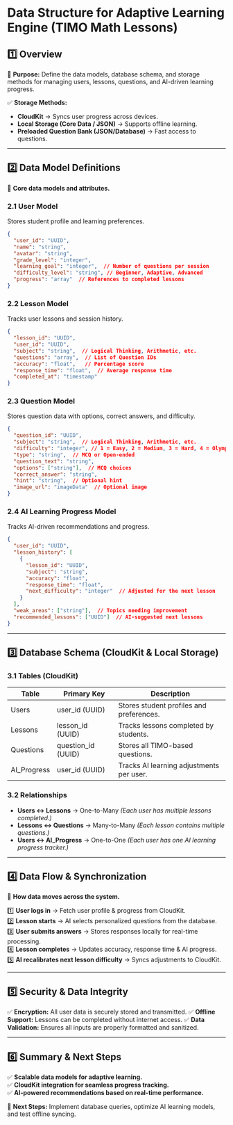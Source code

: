 # **Data Structure for Adaptive Learning Engine (TIMO Math Lessons)**

## **1️⃣ Overview**
📌 **Purpose:** Define the data models, database schema, and storage methods for managing users, lessons, questions, and AI-driven learning progress.

✅ **Storage Methods:**
- **CloudKit** → Syncs user progress across devices.
- **Local Storage (Core Data / JSON)** → Supports offline learning.
- **Preloaded Question Bank (JSON/Database)** → Fast access to questions.

---

## **2️⃣ Data Model Definitions**
📌 **Core data models and attributes.**

### **2.1 User Model**
Stores student profile and learning preferences.
```json
{
  "user_id": "UUID",
  "name": "string",
  "avatar": "string",
  "grade_level": "integer",
  "learning_goal": "integer",  // Number of questions per session
  "difficulty_level": "string", // Beginner, Adaptive, Advanced
  "progress": "array"  // References to completed lessons
}
```

### **2.2 Lesson Model**
Tracks user lessons and session history.
```json
{
  "lesson_id": "UUID",
  "user_id": "UUID",
  "subject": "string",  // Logical Thinking, Arithmetic, etc.
  "questions": "array",  // List of Question IDs
  "accuracy": "float",   // Percentage score
  "response_time": "float",  // Average response time
  "completed_at": "timestamp"
}
```

### **2.3 Question Model**
Stores question data with options, correct answers, and difficulty.
```json
{
  "question_id": "UUID",
  "subject": "string",  // Logical Thinking, Arithmetic, etc.
  "difficulty": "integer", // 1 = Easy, 2 = Medium, 3 = Hard, 4 = Olympiad
  "type": "string",  // MCQ or Open-ended
  "question_text": "string",
  "options": ["string"],  // MCQ choices
  "correct_answer": "string",
  "hint": "string",  // Optional hint
  "image_url": "imageData"  // Optional image
}
```

### **2.4 AI Learning Progress Model**
Tracks AI-driven recommendations and progress.
```json
{
  "user_id": "UUID",
  "lesson_history": [
    {
      "lesson_id": "UUID",
      "subject": "string",
      "accuracy": "float",
      "response_time": "float",
      "next_difficulty": "integer"  // Adjusted for the next lesson
    }
  ],
  "weak_areas": ["string"],  // Topics needing improvement
  "recommended_lessons": ["UUID"]  // AI-suggested next lessons
}
```

---

## **3️⃣ Database Schema (CloudKit & Local Storage)**

### **3.1 Tables (CloudKit)**
| **Table**        | **Primary Key**  | **Description**  |
|----------------|----------------|----------------|
| Users         | user_id (UUID)  | Stores student profiles and preferences. |
| Lessons       | lesson_id (UUID) | Tracks lessons completed by students. |
| Questions     | question_id (UUID) | Stores all TIMO-based questions. |
| AI_Progress   | user_id (UUID)  | Tracks AI learning adjustments per user. |

### **3.2 Relationships**
- **Users ↔ Lessons** → One-to-Many *(Each user has multiple lessons completed.)*
- **Lessons ↔ Questions** → Many-to-Many *(Each lesson contains multiple questions.)*
- **Users ↔ AI_Progress** → One-to-One *(Each user has one AI learning progress tracker.)*

---

## **4️⃣ Data Flow & Synchronization**
📌 **How data moves across the system.**

1️⃣ **User logs in** → Fetch user profile & progress from CloudKit.  
2️⃣ **Lesson starts** → AI selects personalized questions from the database.  
3️⃣ **User submits answers** → Stores responses locally for real-time processing.  
4️⃣ **Lesson completes** → Updates accuracy, response time & AI progress.  
5️⃣ **AI recalibrates next lesson difficulty** → Syncs adjustments to CloudKit.  

---

## **5️⃣ Security & Data Integrity**
✅ **Encryption:** All user data is securely stored and transmitted.
✅ **Offline Support:** Lessons can be completed without internet access.
✅ **Data Validation:** Ensures all inputs are properly formatted and sanitized.

---

## **6️⃣ Summary & Next Steps**
✅ **Scalable data models for adaptive learning.**  
✅ **CloudKit integration for seamless progress tracking.**  
✅ **AI-powered recommendations based on real-time performance.**  

📌 **Next Steps:** Implement database queries, optimize AI learning models, and test offline syncing.


